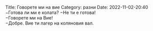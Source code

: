 Title: Говорете ми на вие
Category: разни
Date: 2022-11-02-20:40
&minus;Готова ли ми е колата? &minus;Не ти е готова!  
&minus;Говорете ми на Вие!   
&minus;Добре. Вие ти лагер на коляновия вал.